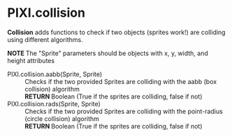 <h1>PIXI.collision</h1>
<p><strong>Collision</strong> adds functions to check if two objects (sprites work!) are colliding using different algorithms.</p>
<p><strong class="warning">NOTE </strong>The "Sprite" parameters should be objects with x, y, width, and height attributes</p>

<dl>
<dt>PIXI.collision.aabb(Sprite, Sprite)</dt>
<dd>Checks if the two provided Sprites are colliding with the aabb (box collision) algorithm</dd>
<dd><strong class="return">RETURN </strong>Boolean (True if the sprites are colliding, false if not)</dd>
<dt>PIXI.collision.rads(Sprite, Sprite)</dt>
<dd>Checks if the two provided Sprites are colliding with the point-radius (circle collision) algorithm</dd>
<dd><strong class="return">RETURN </strong>Boolean (True if the sprites are colliding, false if not)</dd>
</dl>
